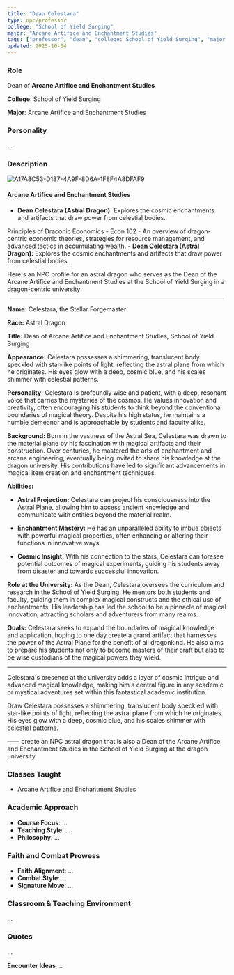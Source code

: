 ```yaml
---
title: "Dean Celestara"
type: npc/professor
college: "School of Yield Surging"
major: "Arcane Artifice and Enchantment Studies"
tags: ["professor", "dean", "college: School of Yield Surging", "major: Arcane Artifice and Enchantment Studies"]
updated: 2025-10-04
---
```


### Role

Dean of **Arcane Artifice and Enchantment Studies**

**College**: School of Yield Surging

**Major**: Arcane Artifice and Enchantment Studies


### Personality
...

### Description
![A17A8C53-D187-4A9F-8D6A-1F8F4A8DFAF9](images/A17A8C53-D187-4A9F-8D6A-1F8F4A8DFAF9.webp)

#### Arcane Artifice and Enchantment Studies

- **Dean Celestara (Astral Dragon):** Explores the cosmic enchantments and artifacts that draw power from celestial bodies.

Principles of Draconic Economics  - Econ 102
    - An overview of dragon-centric economic theories, strategies for resource management, and advanced tactics in accumulating wealth.
    - **Dean Celestara (Astral Dragon):** Explores the cosmic enchantments and artifacts that draw power from celestial bodies.

Here's an NPC profile for an astral dragon who serves as the Dean of the Arcane Artifice and Enchantment Studies at the School of Yield Surging in a dragon-centric university:

---

**Name:** Celestara, the Stellar Forgemaster

**Race:** Astral Dragon

**Title:** Dean of Arcane Artifice and Enchantment Studies, School of Yield Surging

**Appearance:** Celestara possesses a shimmering, translucent body speckled with star-like points of light, reflecting the astral plane from which he originates. His eyes glow with a deep, cosmic blue, and his scales shimmer with celestial patterns.

**Personality:** Celestara is profoundly wise and patient, with a deep, resonant voice that carries the mysteries of the cosmos. He values innovation and creativity, often encouraging his students to think beyond the conventional boundaries of magical theory. Despite his high status, he maintains a humble demeanor and is approachable by students and faculty alike.

**Background:** Born in the vastness of the Astral Sea, Celestara was drawn to the material plane by his fascination with magical artifacts and their construction. Over centuries, he mastered the arts of enchantment and arcane engineering, eventually being invited to share his knowledge at the dragon university. His contributions have led to significant advancements in magical item creation and enchantment techniques.

**Abilities:**

- **Astral Projection:** Celestara can project his consciousness into the Astral Plane, allowing him to access ancient knowledge and communicate with entities beyond the material realm.

- **Enchantment Mastery:** He has an unparalleled ability to imbue objects with powerful magical properties, often enhancing or altering their functions in innovative ways.

- **Cosmic Insight:** With his connection to the stars, Celestara can foresee potential outcomes of magical experiments, guiding his students away from disaster and towards successful innovation.

**Role at the University:** As the Dean, Celestara oversees the curriculum and research in the School of Yield Surging. He mentors both students and faculty, guiding them in complex magical constructs and the ethical use of enchantments. His leadership has led the school to be a pinnacle of magical innovation, attracting scholars and adventurers from many realms.

**Goals:** Celestara seeks to expand the boundaries of magical knowledge and application, hoping to one day create a grand artifact that harnesses the power of the Astral Plane for the benefit of all dragonkind. He also aims to prepare his students not only to become masters of their craft but also to be wise custodians of the magical powers they wield.

---

Celestara's presence at the university adds a layer of cosmic intrigue and advanced magical knowledge, making him a central figure in any academic or mystical adventures set within this fantastical academic institution.

 Draw Celestara possesses a shimmering, translucent body speckled with star-like points of light, reflecting the astral plane from which he originates. His eyes glow with a deep, cosmic blue, and his scales shimmer with celestial patterns.

——
create an NPC astral dragon that is also a Dean of the Arcane Artifice and Enchantment Studies in the School  of Yield Surging at the dragon university.

### Classes Taught
- Arcane Artifice and Enchantment Studies

### Academic Approach
- **Course Focus**: ...
- **Teaching Style**: ...
- **Philosophy**: ...

### Faith and Combat Prowess
- **Faith Alignment**: ...
- **Combat Style**: ...
- **Signature Move**: ...

### Classroom & Teaching Environment
...

### Quotes
...

**Encounter Ideas**
...
